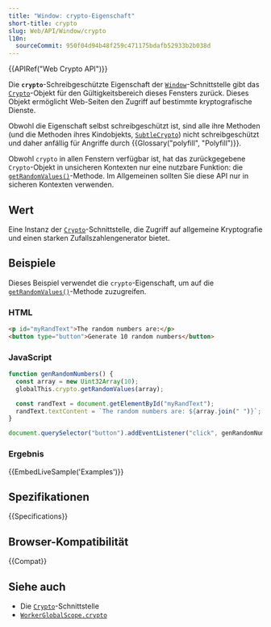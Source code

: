 ```yaml
---
title: "Window: crypto-Eigenschaft"
short-title: crypto
slug: Web/API/Window/crypto
l10n:
  sourceCommit: 950f04d94b48f259c471175bdafb52933b2b038d
---
```


{{APIRef("Web Crypto API")}}

Die **`crypto`**-Schreibgeschützte Eigenschaft der [`Window`](/de/docs/Web/API/Window)-Schnittstelle gibt das [`Crypto`](/de/docs/Web/API/Crypto)-Objekt für den Gültigkeitsbereich dieses Fensters zurück. Dieses Objekt ermöglicht Web-Seiten den Zugriff auf bestimmte kryptografische Dienste.

Obwohl die Eigenschaft selbst schreibgeschützt ist, sind alle ihre Methoden (und die Methoden ihres Kindobjekts, [`SubtleCrypto`](/de/docs/Web/API/SubtleCrypto)) nicht schreibgeschützt und daher anfällig für Angriffe durch {{Glossary("polyfill", "Polyfill")}}.

Obwohl `crypto` in allen Fenstern verfügbar ist, hat das zurückgegebene `Crypto`-Objekt in unsicheren Kontexten nur eine nutzbare Funktion: die [`getRandomValues()`](/de/docs/Web/API/Crypto/getRandomValues)-Methode. Im Allgemeinen sollten Sie diese API nur in sicheren Kontexten verwenden.

## Wert

Eine Instanz der [`Crypto`](/de/docs/Web/API/Crypto)-Schnittstelle, die Zugriff auf allgemeine Kryptografie und einen starken Zufallszahlengenerator bietet.

## Beispiele

Dieses Beispiel verwendet die `crypto`-Eigenschaft, um auf die [`getRandomValues()`](/de/docs/Web/API/Crypto/getRandomValues)-Methode zuzugreifen.

### HTML

```html
<p id="myRandText">The random numbers are:</p>
<button type="button">Generate 10 random numbers</button>
```

### JavaScript

```js
function genRandomNumbers() {
  const array = new Uint32Array(10);
  globalThis.crypto.getRandomValues(array);

  const randText = document.getElementById("myRandText");
  randText.textContent = `The random numbers are: ${array.join(" ")}`;
}

document.querySelector("button").addEventListener("click", genRandomNumbers);
```

### Ergebnis

{{EmbedLiveSample('Examples')}}

## Spezifikationen

{{Specifications}}

## Browser-Kompatibilität

{{Compat}}

## Siehe auch

- Die [`Crypto`](/de/docs/Web/API/Crypto)-Schnittstelle
- [`WorkerGlobalScope.crypto`](/de/docs/Web/API/WorkerGlobalScope/crypto)
